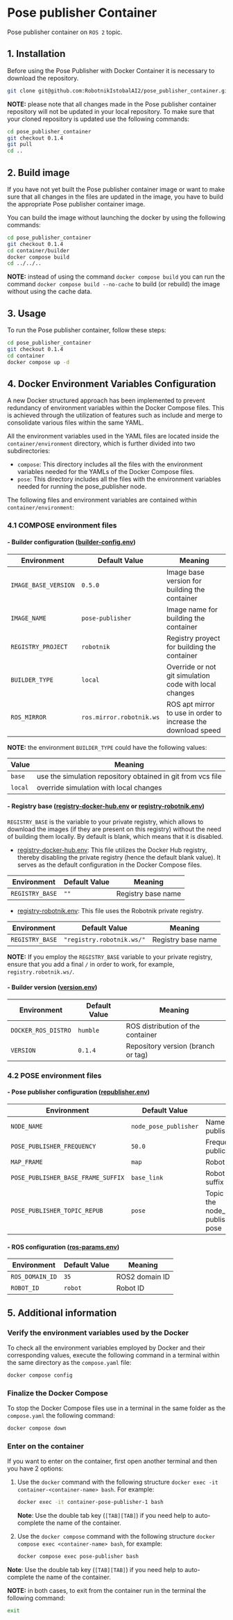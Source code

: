 # Pose publisher Container
Pose publisher container on `ROS 2` topic.

## 1. Installation

Before using the Pose Publisher with Docker Container it is necessary to download the repository.

```bash
git clone git@github.com:RobotnikIstobalAI2/pose_publisher_container.git
```

**NOTE:** please note that all changes made in the Pose publisher container repository will not be updated in your local repository. To make sure that your cloned repository is updated use the following commands:

```bash
cd pose_publisher_container
git checkout 0.1.4
git pull
cd ..
```

## 2. Build image

If you have not yet built the Pose publisher container image or want to make sure that all changes in the files are updated in the image, you have to build the appropriate Pose publisher container image.

You can build the image without launching the docker by using the following commands:

```bash
cd pose_publisher_container
git checkout 0.1.4
cd container/builder
docker compose build
cd ../../..
```

**NOTE:** instead of using the command `docker compose build` you can run the command `docker compose build --no-cache` to build (or rebuild) the image without using the cache data.

## 3. Usage

To run the Pose publisher container, follow these steps:

```bash
cd pose_publisher_container
git checkout 0.1.4
cd container
docker compose up -d
```

## 4. Docker Environment Variables Configuration

A new Docker structured approach has been implemented to prevent redundancy of environment variables within the Docker Compose files. This is achieved through the utilization of features such as include and merge to consolidate various files within the same YAML.

All the environment variables used in the YAML files are located inside the `container/environment` directory, which is further divided into two subdirectories:
- `compose`: This directory includes all the files with the environment variables needed for the YAMLs of the Docker Compose files.
- `pose`: This directory includes all the files with the environment variables needed for running the pose_publisher node.

The following files and environment variables are contained within `container/environment`:

### 4.1 COMPOSE environment files

#### - Builder configuration ([builder-config.env](./container/environment/compose/builder-config.env))

| Environment          | Default Value            | Meaning                                                       |
| -------------------- | ------------------------ | ------------------------------------------------------------- |
| `IMAGE_BASE_VERSION` | `0.5.0`                  | Image base version for building the container                 |
| `IMAGE_NAME`         | `pose-publisher`         | Image name for building the container                         |
| `REGISTRY_PROJECT`   | `robotnik`               | Registry proyect for building the container                   |
| `BUILDER_TYPE`       | `local`                  | Override or not git simulation code with local changes        |
| `ROS_MIRROR`         | `ros.mirror.robotnik.ws` | ROS apt mirror to use in order to increase the download speed |

**NOTE:** the environment `BUILDER_TYPE` could have the following values:

| Value   | Meaning                                                     |
| ------- | ----------------------------------------------------------- |
| `base`  | use the simulation repository obtained in git from vcs file |
| `local` | override simulation with local changes                      |

#### - Registry base ([registry-docker-hub.env](./container/environment/compose/registry-docker-hub.env) or [registry-robotnik.env](./container/environment/compose/registry-robotnik.env))

`REGISTRY_BASE` is the variable to your private registry, which allows to download the images (if they are present on this registry) without the need of building them locally. By default is blank, which means that it is disabled.

- [registry-docker-hub.env](./container/environment/compose/registry-docker-hub.env): This file utilizes the Docker Hub registry, thereby disabling the private registry (hence the default blank value). It serves as the default configuration in the Docker Compose files.

| Environment     | Default Value | Meaning            |
| --------------- | ------------- | ------------------ |
| `REGISTRY_BASE` | `""`          | Registry base name |

- [registry-robotnik.env](./container/environment/compose/registry-robotnik.env): This file uses the Robotnik private registry.

| Environment     | Default Value             | Meaning            |
| --------------- | ------------------------- | ------------------ |
| `REGISTRY_BASE` | `"registry.robotnik.ws/"` | Registry base name |

**NOTE:** If you employ the `REGISTRY_BASE` variable to your private registry, ensure that you add a final `/` in order to work, for example, `registry.robotnik.ws/`.

#### - Builder version ([version.env](./container/environment/compose/version.env))

| Environment         | Default Value | Meaning                            |
| ------------------- | ------------- | ---------------------------------- |
| `DOCKER_ROS_DISTRO` | `humble`      | ROS distribution of the container  |
| `VERSION`           | `0.1.4`  | Repository version (branch or tag) |


### 4.2 POSE environment files

#### - Pose publisher configuration ([republisher.env](./container/environment/pose/republisher.env))

| Environment                        | Default Value         | Meaning                                                           |
| ---------------------------------- | --------------------- | ----------------------------------------------------------------- |
| `NODE_NAME`                        | `node_pose_publisher` | Name of the pose publisher node                                   |
| `POSE_PUBLISHER_FREQUENCY`         | `50.0`                | Frequency of publication                                          |
| `MAP_FRAME`                        | `map`                 | Robot map frame                                                   |
| `POSE_PUBLISHER_BASE_FRAME_SUFFIX` | `base_link`           | Robot base frame suffix                                           |
| `POSE_PUBLISHER_TOPIC_REPUB`       | `pose`                | Topic name where the node_pose_publisher publishes the robot pose |

#### - ROS configuration ([ros-params.env](./container/environment/pose/ros-params.env))

| Environment     | Default Value  | Meaning        |
| --------------- | -------------- | -------------- |
| `ROS_DOMAIN_ID` | `35`           | ROS2 domain ID |
| `ROBOT_ID`      | `robot`        | Robot ID       |


## 5. Additional information

### Verify the environment variables used by the Docker

To check all the environment variables employed by Docker and their corresponding values, execute the following command in a terminal within the same directory as the `compose.yaml` file:

```bash
docker compose config
```

### Finalize the Docker Compose

To stop the Docker Compose files use in a terminal in the same folder as the `compose.yaml` the following command:

```bash
docker compose down
```

### Enter on the container

If you want to enter on the container, first open another terminal and then you have 2 options:

1. Use the `docker` command with the following structure `docker exec -it container-<container-name> bash`. For example:
   
   ```bash
   docker exec -it container-pose-publisher-1 bash
   ```
   
   **Note**: Use the double tab key (`[TAB][TAB]`) if you need help to auto-complete the name of the container.

2. Use the `docker compose` command with the following structure `docker compose exec <container-name> bash`, for example:
   
   ```bash
   docker compose exec pose-publisher bash
   ```

  **Note**: Use the double tab key (`[TAB][TAB]`) if you need help to auto-complete the name of the container.

**NOTE:** in both cases, to exit from the container run in the terminal the following command:

```bash
exit
```
